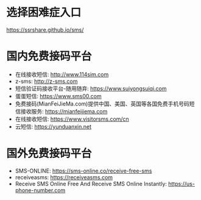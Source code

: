 
# 选择困难症入口

https://ssrshare.github.io/sms/



# 国内免费接码平台

- 在线接收短信: http://www.114sim.com
- z-sms: http://z-sms.com
- 短信验证码接收平台-随用随弃: https://www.suiyongsuiqi.com
- 蛋蛋短信: https://www.sms00.com
- 免费接码(MianFeiJieMa.com)提供中国、美国、英国等各国免费手机号码短信接收服务: https://mianfeijiema.com
- 在线接收短信: https://www.visitorsms.com/cn
- 云短信: https://yunduanxin.net



# 国外免费接码平台

- SMS-ONLINE: https://sms-online.co/receive-free-sms
- receiveasms: https://receiveasms.com
- Receive SMS Online Free And Receive SMS Online Instantly: https://us-phone-number.com

